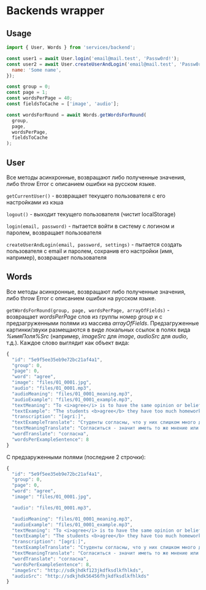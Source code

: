 # Backends wrapper

## Usage

```js
import { User, Words } from 'services/backend';

const user1 = await User.login('email@mail.test', 'Passw0rd!');
const user2 = await User.createUserAndLogin('email@mail.test', 'Passw0rd!', {
  name: 'Some name',
});

const group = 0;
const page = 1;
const wordsPerPage = 40;
const fieldsToCache = ['image', 'audio'];

const wordsForRound = await Words.getWordsForRound(
  group,
  page,
  wordsPerPage,
  fieldsToCache
);
```

## User

Все методы асинхронные, возвращают либо полученные значения, либо throw Error с описанием ошибки на русском языке.

`getCurrentUser()` - возвращает текущего пользователя с его настройками из кэша

`logout()` - выходит текущего пользователя (чистит localStorage)

`login(email, password)` - пытается войти в систему с логином и паролем, возвращает пользователя

`createUserAndLogin(email, password, settings)` - пытается создать пользователя с email и паролем, сохранив его настройки (имя, например), возвращает пользователя

## Words

Все методы асинхронные, возвращают либо полученные значения, либо throw Error с описанием ошибки на русском языке.

`getWordsForRound(group, page, wordsPerPage, arrayOfFields)` - возвращает _wordsPerPage_ слов из группы номер _group_ и с предзагруженными полями из массива _arrayOfFields_. Предзагруженные картинки/звуки размещаются в виде локальных ссылок в полях вида _%имяПоля%Src_ (например, _imageSrc_ для _image_, _audioSrc_ для _audio_, т.д.).
Каждое слово выглядит как объект вида:

```js
{
  "id": "5e9f5ee35eb9e72bc21af4a1",
  "group": 0,
  "page": 0,
  "word": "agree",
  "image": "files/01_0001.jpg",
  "audio": "files/01_0001.mp3",
  "audioMeaning": "files/01_0001_meaning.mp3",
  "audioExample": "files/01_0001_example.mp3",
  "textMeaning": "To <i>agree</i> is to have the same opinion or belief as another person.",
  "textExample": "The students <b>agree</b> they have too much homework.",
  "transcription": "[əgríː]",
  "textExampleTranslate": "Студенты согласны, что у них слишком много домашней работы",
  "textMeaningTranslate": "Согласиться - значит иметь то же мнение или убеждение, что и другой человек",
  "wordTranslate": "согласна",
  "wordsPerExampleSentence": 8
}
```

С предзаруженными полями (последние 2 строчки):

```js
{
  "id": "5e9f5ee35eb9e72bc21af4a1",
  "group": 0,
  "page": 0,
  "word": "agree",
  "image": "files/01_0001.jpg",

  "audio": "files/01_0001.mp3",

  "audioMeaning": "files/01_0001_meaning.mp3",
  "audioExample": "files/01_0001_example.mp3",
  "textMeaning": "To <i>agree</i> is to have the same opinion or belief as another person.",
  "textExample": "The students <b>agree</b> they have too much homework.",
  "transcription": "[əgríː]",
  "textExampleTranslate": "Студенты согласны, что у них слишком много домашней работы",
  "textMeaningTranslate": "Согласиться - значит иметь то же мнение или убеждение, что и другой человек",
  "wordTranslate": "согласна",
  "wordsPerExampleSentence": 8,
  "imageSrc": "http://sdkjhdkf123jkdfksdlkfhlkds",
  "audioSrc": "http://sdkjhdk56456fhjkdfksdlkfhlkds"
}
```

